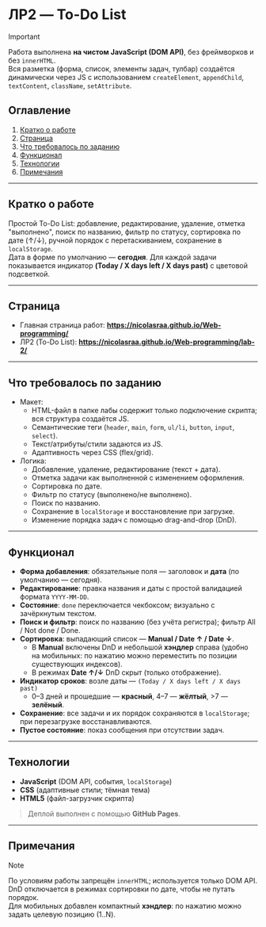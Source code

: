 # ЛР2 — To-Do List

> [!IMPORTANT]
> Работа выполнена **на чистом JavaScript (DOM API)**, без фреймворков и без `innerHTML`.  
> Вся разметка (форма, список, элементы задач, тулбар) создаётся динамически через JS с использованием `createElement`, `appendChild`, `textContent`, `className`, `setAttribute`.  


## Оглавление
1. [Кратко о работе](#кратко-о-работе)  
2. [Страница](#страница)  
3. [Что требовалось по заданию](#что-требовалось-по-заданию)  
4. [Функционал](#функционал)  
5. [Технологии](#технологии)  
6. [Примечания](#примечания)

---

## Кратко о работе
Простой To-Do List: добавление, редактирование, удаление, отметка "выполнено", поиск по названию, фильтр по статусу, сортировка по дате (↑/↓), ручной порядок с перетаскиванием, сохранение в `localStorage`.  
Дата в форме по умолчанию — **сегодня**. Для каждой задачи показывается индикатор **(Today / X days left / X days past)** с цветовой подсветкой.

---

## Страница
- Главная страница работ: **https://nicolasraa.github.io/Web-programming/**
- ЛР2 (To-Do List): **https://nicolasraa.github.io/Web-programming/lab-2/**

---

## Что требовалось по заданию
- Макет:
  - HTML-файл в папке лабы содержит только подключение скрипта; вся структура создаётся JS.
  - Семантические теги (`header`, `main`, `form`, `ul/li`, `button`, `input`, `select`).
  - Текст/атрибуты/стили задаются из JS.
  - Адаптивность через CSS (flex/grid).
- Логика:
  - Добавление, удаление, редактирование (текст + дата).
  - Отметка задачи как выполненной с изменением оформления.
  - Сортировка по дате.
  - Фильтр по статусу (выполнено/не выполнено).
  - Поиск по названию.
  - Сохранение в `localStorage` и восстановление при загрузке.
  - Изменение порядка задач с помощью drag-and-drop (DnD).

---

## Функционал
- **Форма добавления**: обязательные поля — заголовок и **дата** (по умолчанию — сегодня).
- **Редактирование**: правка названия и даты с простой валидацией формата `YYYY-MM-DD`.
- **Состояние**: `done` переключается чекбоксом; визуально с зачёркнутым текстом.
- **Поиск и фильтр**: поиск по названию (без учёта регистра); фильтр All / Not done / Done.
- **Сортировка**: выпадающий список — **Manual / Date ↑ / Date ↓**.
  - В **Manual** включены DnD и небольшой **хэндлер** справа (удобно на мобильных: по нажатию можно переместить по позиции существующих индексов).
  - В режимах **Date ↑/↓** DnD скрыт (только отображение).
- **Индикатор сроков**: возле даты — `(Today / X days left / X days past)`  
  - 0–3 дней и прошедшие — **красный**, 4–7 — **жёлтый**, >7 — **зелёный**.
- **Сохранение**: все задачи и их порядок сохраняются в `localStorage`; при перезагрузке восстанавливаются.
- **Пустое состояние**: показ сообщения при отсутствии задач.

---

## Технологии
- **JavaScript** (DOM API, события, `localStorage`)
- **CSS** (адаптивные стили; тёмная тема)
- **HTML5** (файл-загрузчик скрипта)

> Деплой выполнен с помощью **GitHub Pages**.

---

## Примечания
> [!NOTE]
> По условиям работы запрещён `innerHTML`; используется только DOM API.  
> DnD отключается в режимах сортировки по дате, чтобы не путать порядок.  
> Для мобильных добавлен компактный **хэндлер**: по нажатию можно задать целевую позицию (1..N).
